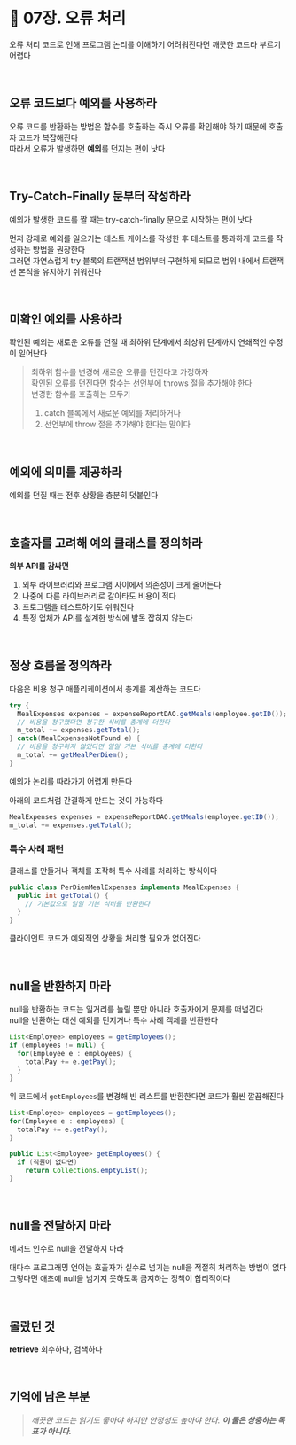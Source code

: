 # 📙 07장. 오류 처리

오류 처리 코드로 인해 프로그램 논리를 이해하기 어려워진다면 깨끗한 코드라 부르기 어렵다

<br />

## 오류 코드보다 예외를 사용하라

오류 코드를 반환하는 방법은 함수를 호출하는 즉시 오류를 확인해야 하기 때문에 호출자 코드가 복잡해진다   
따라서 오류가 발생하면 **예외**를 던지는 편이 낫다

<br />

## Try-Catch-Finally 문부터 작성하라

예외가 발생한 코드를 짤 때는 try-catch-finally 문으로 시작하는 편이 낫다

먼저 강제로 예외를 일으키는 테스트 케이스를 작성한 후 테스트를 통과하게 코드를 작성하는 방법을 권장한다   
그러면 자연스럽게 try 블록의 트랜잭션 범위부터 구현하게 되므로 범위 내에서 트랜잭션 본직을 유지하기 쉬워진다

<br />

## 미확인 예외를 사용하라

확인된 예외는 새로운 오류를 던질 때 최하위 단계에서 최상위 단계까지 연쇄적인 수정이 일어난다

> 최하위 함수를 변경해 새로운 오류를 던진다고 가정하자   
> 확인된 오류를 던진다면 함수는 선언부에 throws 절을 추가해야 한다   
> 변경한 함수를 호출하는 모두가   
> 1) catch 블록에서 새로운 예외를 처리하거나   
> 2) 선언부에 throw 절을 추가해야 한다는 말이다

<br />

## 예외에 의미를 제공하라

예외를 던질 때는 전후 상황을 충분히 덧붙인다

<br />

## 호출자를 고려해 예외 클래스를 정의하라

**외부 API를 감싸면**
1. 외부 라이브러리와 프로그램 사이에서 의존성이 크게 줄어든다
2. 나중에 다른 라이브러리로 갈아타도 비용이 적다
3. 프로그램을 테스트하기도 쉬워진다
4. 특정 업체가 API를 설계한 방식에 발목 잡히지 않는다

<br />

## 정상 흐름을 정의하라

다음은 비용 청구 애플리케이션에서 총계를 계산하는 코드다

```java
try {
  MealExpenses expenses = expenseReportDAO.getMeals(employee.getID());
  // 비용을 청구했다면 청구한 식비를 총계에 더한다
  m_total += expenses.getTotal();
} catch(MealExpensesNotFound e) {
  // 비용을 청구하지 않았다면 일일 기본 식비를 총계에 더한다
  m_total += getMealPerDiem();
}
```

예외가 논리를 따라가기 어렵게 만든다

아래의 코드처럼 간결하게 만드는 것이 가능하다
```java
MealExpenses expenses = expenseReportDAO.getMeals(employee.getID());
m_total += expenses.getTotal();
```

### 특수 사례 패턴

클래스를 만들거나 객체를 조작해 특수 사례를 처리하는 방식이다

```java
public class PerDiemMealExpenses implements MealExpenses {
  public int getTotal() {
    // 기본값으로 일일 기본 식비를 반환한다
  }
}
```

클라이언트 코드가 예외적인 상황을 처리할 필요가 없어진다

<br />

## null을 반환하지 마라

null을 반환하는 코드는 일거리를 늘릴 뿐만 아니라 호출자에게 문제를 떠넘긴다   
null을 반환하는 대신 예외를 던지거나 특수 사례 객체를 반환한다

```java
List<Employee> employees = getEmployees();
if (employees != null) {
  for(Employee e : employees) {
    totalPay += e.getPay();
  }
}
```

위 코드에서 ```getEmployees```를 변경해 빈 리스트를 반환한다면 코드가 훨씬 깔끔해진다

```java
List<Employee> employees = getEmployees();
for(Employee e : employees) {
  totalPay += e.getPay();
}
```

```java
public List<Employee> getEmployees() {
  if (직원이 없다면)
    return Collections.emptyList();
}
```

<br />

## null을 전달하지 마라

메서드 인수로 null을 전달하지 마라   

대다수 프로그래밍 언어는 호출자가 실수로 넘기는 null을 적절히 처리하는 방법이 없다   
그렇다면 애초에 null을 넘기지 못하도록 금지하는 정책이 합리적이다

<br />

## 몰랐던 것

**retrieve** 회수하다, 검색하다

<br />

## 기억에 남은 부분

> _깨끗한 코드는 읽기도 좋아야 하지만 안정성도 높아야 한다. **이 둘은 상충하는 목표가 아니다.**_
